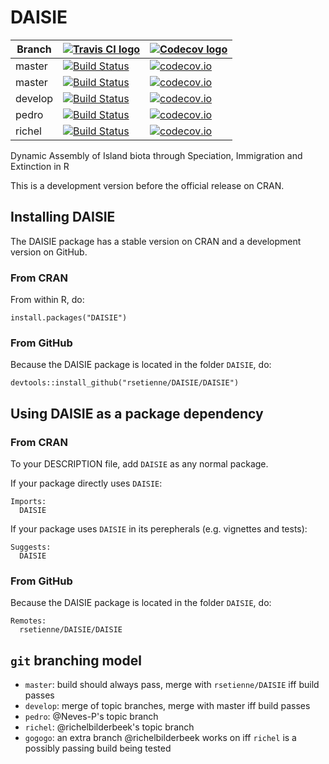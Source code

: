 # DAISIE

Branch|[![Travis CI logo](TravisCI.png)](https://travis-ci.org)|[![Codecov logo](Codecov.png)](https://www.codecov.io)
---|---|---
master|[![Build Status](https://travis-ci.org/rsetienne/DAISIE.svg?branch=master)](https://travis-ci.org/rsetienne/DAISIE) | [![codecov.io](https://codecov.io/github/rsetienne/DAISIE/coverage.svg?branch=master)](https://codecov.io/github/rsetienne/DAISIE?branch=master)
master|[![Build Status](https://travis-ci.org/richelbilderbeek/DAISIE.svg?branch=master)](https://travis-ci.org/richelbilderbeek/DAISIE) | [![codecov.io](https://codecov.io/github/richelbilderbeek/DAISIE/coverage.svg?branch=master)](https://codecov.io/github/richelbilderbeek/DAISIE?branch=master)
develop|[![Build Status](https://travis-ci.org/richelbilderbeek/DAISIE.svg?branch=develop)](https://travis-ci.org/richelbilderbeek/DAISIE) | [![codecov.io](https://codecov.io/github/richelbilderbeek/DAISIE/coverage.svg?branch=develop)](https://codecov.io/github/richelbilderbeek/DAISIE?branch=develop)
pedro|[![Build Status](https://travis-ci.org/richelbilderbeek/DAISIE.svg?branch=pedro)](https://travis-ci.org/richelbilderbeek/DAISIE) | [![codecov.io](https://codecov.io/github/richelbilderbeek/DAISIE/coverage.svg?branch=pedro)](https://codecov.io/github/richelbilderbeek/DAISIE?branch=pedro)
richel|[![Build Status](https://travis-ci.org/richelbilderbeek/DAISIE.svg?branch=richel)](https://travis-ci.org/richelbilderbeek/DAISIE) | [![codecov.io](https://codecov.io/github/richelbilderbeek/DAISIE/coverage.svg?branch=richel)](https://codecov.io/github/richelbilderbeek/DAISIE?branch=richel)

Dynamic Assembly of Island biota through Speciation, Immigration and Extinction in R

This is a development version before the official release on CRAN.

## Installing DAISIE

The DAISIE package has a stable version on CRAN and
a development version on GitHub.

### From CRAN

From within R, do:

```
install.packages("DAISIE")
```

### From GitHub

Because the DAISIE package is located in the folder `DAISIE`, do:

```
devtools::install_github("rsetienne/DAISIE/DAISIE")
```

## Using DAISIE as a package dependency

### From CRAN

To your DESCRIPTION file, add `DAISIE` as any normal package.

If your package directly uses `DAISIE`:

```
Imports:
  DAISIE
```

If your package uses `DAISIE` in its perepherals (e.g. vignettes and tests):

```
Suggests:
  DAISIE
```

### From GitHub

Because the DAISIE package is located in the folder `DAISIE`, do:

```
Remotes:
  rsetienne/DAISIE/DAISIE
```

## `git` branching model

 * `master`: build should always pass, merge with `rsetienne/DAISIE` iff build passes
 * `develop`: merge of topic branches, merge with master iff build passes
 * `pedro`: @Neves-P's topic branch
 * `richel`: @richelbilderbeek's topic branch
 * `gogogo`: an extra branch @richelbilderbeek works on iff `richel` is a possibly passing build being tested
